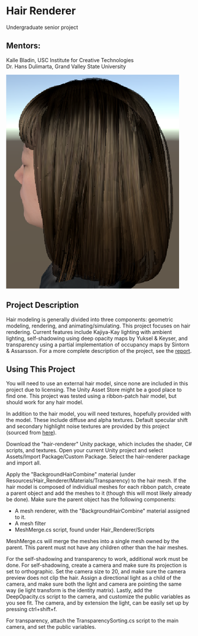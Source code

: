 # Hair Renderer
Undergraduate senior project

## Mentors:
Kalle Bladin, USC Institute for Creative Technologies  
Dr. Hans Dulimarta, Grand Valley State University

![Result](https://github.com/ReubenWattenhofer/hair-renderer/blob/master/journal-files/renderer_all_features.PNG)  

## Project Description  
Hair modeling is generally divided into three components: geometric modeling, rendering, and animating/simulating.  This project focuses on hair rendering.  Current features include Kajiya-Kay lighting with ambient lighting, self-shadowing using deep opacity maps by Yuksel & Keyser, and transparency using a partial implementation of occupancy maps by Sintorn & Assarsson.  For a more complete description of the project, see the [report](https://github.com/ReubenWattenhofer/hair-renderer/blob/master/Report.docx).

## Using This Project  
You will need to use an external hair model, since none are included in this project due to licensing.  The Unity Asset Store might be a good place to find one.  This project was tested using a ribbon-patch hair model, but should work for any hair model.

In addition to the hair model, you will need textures, hopefully provided with the model.  These include diffuse and alpha textures.  Default specular shift and secondary highlight noise textures are provided by this project (sourced from [here](http://web.engr.oregonstate.edu/~mjb/cs519/Projects/Papers/HairRendering.pdf "SIGGRAPH slides")).

Download the "hair-renderer" Unity package, which includes the shader, C# scripts, and textures.  Open your current Unity project and select Assets/Import Package/Custom Package.  Select the hair-renderer package and import all.

Apply the "BackgroundHairCombine" material (under Resources/Hair_Renderer/Materials/Transparency) to the hair mesh.  If the hair model is composed of individiual meshes for each ribbon patch, create a parent object and add the meshes to it (though this will most likely already be done).  Make sure the parent object has the following components:
  * A mesh renderer, with the "BackgroundHairCombine" material assigned to it.
  * A mesh filter
  * MeshMerge.cs script, found under Hair_Renderer/Scripts

MeshMerge.cs will merge the meshes into a single mesh owned by the parent.  This parent must not have any children other than the hair meshes.

For the self-shadowing and transparency to work, additional work must be done.  For self-shadowing, create a camera and make sure its projection is set to orthographic.  Set the camera size to 20, and make sure the camera preview does not clip the hair.  Assign a directional light as a child of the camera, and make sure both the light and camera are pointing the same way (ie light transform is the identity matrix).  Lastly, add the DeepOpacity.cs script to the camera, and customize the public variables as you see fit.  The camera, and by extension the light, can be easily set up by pressing ctrl+shift+f.

For transparency, attach the TransparencySorting.cs script to the main camera, and set the public variables.
